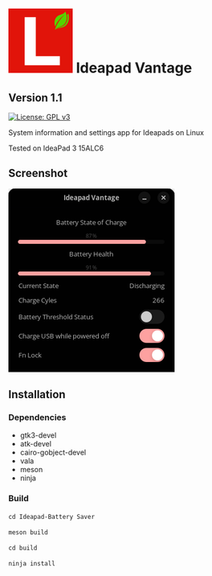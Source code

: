 # ![icon](data/icon.png)   Ideapad Vantage
## Version 1.1

[![License: GPL v3](https://img.shields.io/badge/License-GPL%20v3-blue.svg)](http://www.gnu.org/licenses/gpl-3.0)

System information and settings app for Ideapads on Linux

Tested on IdeaPad 3 15ALC6

## Screenshot

![alt text](data/screenshot.png)

## Installation

### Dependencies

- gtk3-devel
- atk-devel
- cairo-gobject-devel
- vala
- meson
- ninja

 ### Build

` cd Ideapad-Battery Saver `

` meson build `

` cd build `

` ninja install `
